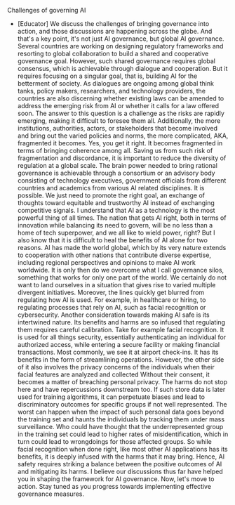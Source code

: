 Challenges of governing AI
- [Educator] We discuss the challenges of bringing governance into action, and those discussions are happening across the globe. And that's a key point, it's not just AI governance, but global AI governance. Several countries are working on designing regulatory frameworks and resorting to global collaboration to build a shared and cooperative governance goal. However, such shared governance requires global consensus, which is achievable through dialogue and cooperation. But it requires focusing on a singular goal, that is, building AI for the betterment of society. As dialogues are ongoing among global think tanks, policy makers, researchers, and technology providers, the countries are also discerning whether existing laws can be amended to address the emerging risk from AI or whether it calls for a law offered soon. The answer to this question is a challenge as the risks are rapidly emerging, making it difficult to foresee them all. Additionally, the more institutions, authorities, actors, or stakeholders that become involved and bring out the varied policies and norms, the more complicated, AKA, fragmented it becomes. Yes, you get it right. It becomes fragmented in terms of bringing coherence among all. Saving us from such risk of fragmentation and discordance, it is important to reduce the diversity of regulation at a global scale. The brain power needed to bring rational governance is achievable through a consortium or an advisory body consisting of technology executives, government officials from different countries and academics from various AI related disciplines. It is possible. We just need to promote the right goal, an exchange of thoughts toward equitable and trustworthy AI instead of exchanging competitive signals. I understand that AI as a technology is the most powerful thing of all times. The nation that gets AI right, both in terms of innovation while balancing its need to govern, will be no less than a home of tech superpower, and we all like to wield power, right? But I also know that it is difficult to heal the benefits of AI alone for two reasons. AI has made the world global, which by its very nature extends to cooperation with other nations that contribute diverse expertise, including regional perspectives and opinions to make AI work worldwide. It is only then do we overcome what I call governance silos, something that works for only one part of the world. We certainly do not want to land ourselves in a situation that gives rise to varied multiple divergent initiatives. Moreover, the lines quickly get blurred from regulating how AI is used. For example, in healthcare or hiring, to regulating processes that rely on AI, such as facial recognition or cybersecurity. Another consideration towards making AI safe is its intertwined nature. Its benefits and harms are so infused that regulating them requires careful calibration. Take for example facial recognition. It is used for all things security, essentially authenticating an individual for authorized access, while entering a secure facility or making financial transactions. Most commonly, we see it at airport check-ins. It has its benefits in the form of streamlining operations. However, the other side of it also involves the privacy concerns of the individuals when their facial features are analyzed and collected Without their consent, it becomes a matter of breaching personal privacy. The harms do not stop here and have repercussions downstream too. If such store data is later used for training algorithms, it can perpetuate biases and lead to discriminatory outcomes for specific groups if not well represented. The worst can happen when the impact of such personal data goes beyond the training set and haunts the individuals by tracking them under mass surveillance. Who could have thought that the underrepresented group in the training set could lead to higher rates of misidentification, which in turn could lead to wrongdoings for those affected groups. So while facial recognition when done right, like most other AI applications has its benefits, it is deeply infused with the harms that it may bring. Hence, AI safety requires striking a balance between the positive outcomes of AI and mitigating its harms. I believe our discussions thus far have helped you in shaping the framework for AI governance. Now, let's move to action. Stay tuned as you progress towards implementing effective governance measures.